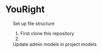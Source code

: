 # YouRight

<ol>
  Set up file structure 
  <ol>
    <li> First clone this repository <li>
  </ol>
  Update admin models in project models
  <ol>
  </ol>
</ol>
